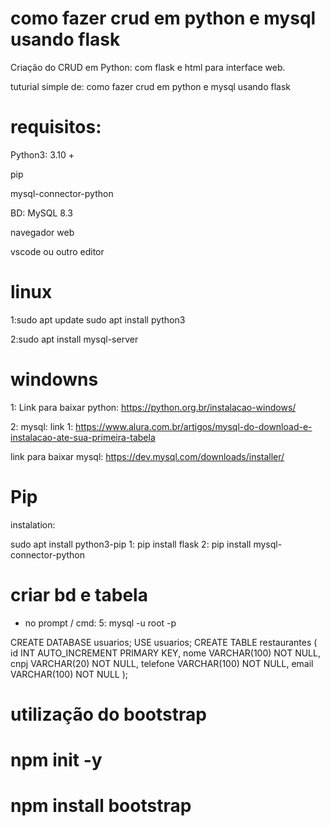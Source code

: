 # como fazer crud em python e mysql usando flask

Criação do CRUD em Python: com  flask e html para interface web.

tuturial simple de:
como fazer crud em python e mysql usando flask

# requisitos:
Python3: 3.10 +

pip

mysql-connector-python

BD: MySQL 8.3

navegador web

vscode ou outro editor


# linux
1:sudo apt update
sudo apt install python3

2:sudo apt install mysql-server

# windowns

1: Link para baixar python: https://python.org.br/instalacao-windows/

2: mysql: link 1: https://www.alura.com.br/artigos/mysql-do-download-e-instalacao-ate-sua-primeira-tabela

link para baixar mysql: https://dev.mysql.com/downloads/installer/


# Pip 
instalation:

sudo apt install python3-pip
1: pip install flask
2: pip install mysql-connector-python


# criar bd e tabela

- no prompt / cmd:
5: mysql -u root -p

CREATE DATABASE usuarios;
USE usuarios;
CREATE TABLE restaurantes (
id INT AUTO_INCREMENT PRIMARY KEY,
nome VARCHAR(100) NOT NULL,
cnpj VARCHAR(20) NOT NULL,
telefone VARCHAR(100) NOT NULL,
email VARCHAR(100) NOT NULL
);


# utilização do bootstrap

# npm init -y

# npm install bootstrap




